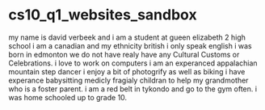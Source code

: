 # cs10_q1_websites_sandbox

my name is david verbeek and i am a student at gueen elizabeth 2 high school
i am a canadian and my ethnicity british
i only speak english
i was born in edmonton
we do not have realy have any Cultural Customs or Celebrations.
i love to work on computers
i am an experanced appalachian mountain step dancer
i enjoy a bit of photogrify as well as biking
i have experance babysitting medicly fragialy childran to help my grandmother who is a foster parent.
i am a red belt in tykondo and go to the gym often.
i was home schooled up to grade 10. 
